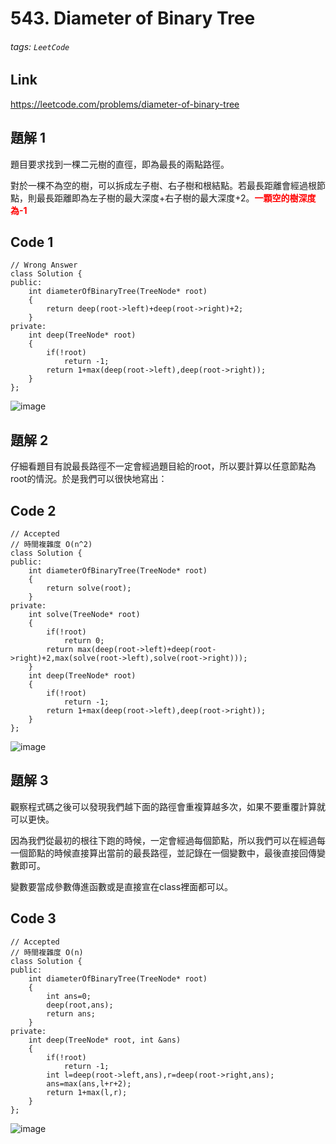 # 543. Diameter of Binary Tree
###### tags: `LeetCode`
## **Link**
https://leetcode.com/problems/diameter-of-binary-tree
## **題解 1**
題目要求找到一棵二元樹的直徑，即為最長的兩點路徑。

對於一棵不為空的樹，可以拆成左子樹、右子樹和根結點。若最長距離會經過根節點，則最長距離即為左子樹的最大深度+右子樹的最大深度+2。**<font color=#ff0000>一顆空的樹深度為-1</font>**

## **Code 1**
```cpp=
// Wrong Answer
class Solution {
public:
    int diameterOfBinaryTree(TreeNode* root) 
    {
        return deep(root->left)+deep(root->right)+2;
    }
private:
    int deep(TreeNode* root)
    {
        if(!root)
            return -1;
        return 1+max(deep(root->left),deep(root->right));
    }
};
```

![image](https://hackmd.io/_uploads/rkFelE22a.png)
## **題解 2**
仔細看題目有說最長路徑不一定會經過題目給的root，所以要計算以任意節點為root的情況。於是我們可以很快地寫出：
## **Code 2**
```cpp=
// Accepted
// 時間複雜度 O(n^2)
class Solution {
public:
    int diameterOfBinaryTree(TreeNode* root) 
    {
        return solve(root);
    }
private:
    int solve(TreeNode* root)
    {
        if(!root)
            return 0;
        return max(deep(root->left)+deep(root->right)+2,max(solve(root->left),solve(root->right)));
    }
    int deep(TreeNode* root)
    {
        if(!root)
            return -1;
        return 1+max(deep(root->left),deep(root->right));
    }
};
```
![image](https://hackmd.io/_uploads/HJVlGE2np.png)
## **題解 3**
觀察程式碼之後可以發現我們越下面的路徑會重複算越多次，如果不要重覆計算就可以更快。

因為我們從最初的根往下跑的時候，一定會經過每個節點，所以我們可以在經過每一個節點的時候直接算出當前的最長路徑，並記錄在一個變數中，最後直接回傳變數即可。

變數要當成參數傳進函數或是直接宣在class裡面都可以。
## **Code 3**
```cpp=
// Accepted
// 時間複雜度 O(n)
class Solution {
public:
    int diameterOfBinaryTree(TreeNode* root) 
    {
        int ans=0;
        deep(root,ans);
        return ans;
    }
private:
    int deep(TreeNode* root, int &ans)
    {
        if(!root)
            return -1;
        int l=deep(root->left,ans),r=deep(root->right,ans);
        ans=max(ans,l+r+2);
        return 1+max(l,r);
    }
};
```
![image](https://hackmd.io/_uploads/rJ4bSV2h6.png)
